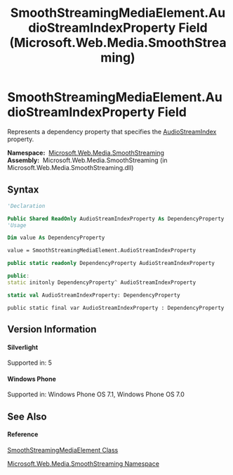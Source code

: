 ﻿---
title: SmoothStreamingMediaElement.AudioStreamIndexProperty Field (Microsoft.Web.Media.SmoothStreaming)
TOCTitle: AudioStreamIndexProperty Field
ms:assetid: F:Microsoft.Web.Media.SmoothStreaming.SmoothStreamingMediaElement.AudioStreamIndexProperty
ms:mtpsurl: https://msdn.microsoft.com/en-us/library/microsoft.web.media.smoothstreaming.smoothstreamingmediaelement.audiostreamindexproperty(v=VS.95)
ms:contentKeyID: 46307540
ms.date: 05/31/2012
mtps_version: v=VS.95
f1_keywords:
- Microsoft.Web.Media.SmoothStreaming.SmoothStreamingMediaElement.AudioStreamIndexProperty
dev_langs:
- CSharp
- JScript
- VB
- FSharp
- c++
api_location:
- Microsoft.Web.Media.SmoothStreaming.dll
api_name:
- Microsoft.Web.Media.SmoothStreaming.SmoothStreamingMediaElement.AudioStreamIndexProperty
api_type:
- Managed
topic_type:
- apiref
- kbSyntax
product_family_name: VS
ROBOTS: INDEX,FOLLOW
---

# SmoothStreamingMediaElement.AudioStreamIndexProperty Field

Represents a dependency property that specifies the [AudioStreamIndex](smoothstreamingmediaelement-audiostreamindex-property-microsoft-web-media-smoothstreaming_1.md) property.

**Namespace:**  [Microsoft.Web.Media.SmoothStreaming](microsoft-web-media-smoothstreaming-namespace_1.md)  
**Assembly:**  Microsoft.Web.Media.SmoothStreaming (in Microsoft.Web.Media.SmoothStreaming.dll)

## Syntax

``` vb
'Declaration

Public Shared ReadOnly AudioStreamIndexProperty As DependencyProperty
'Usage

Dim value As DependencyProperty

value = SmoothStreamingMediaElement.AudioStreamIndexProperty
```

``` csharp
public static readonly DependencyProperty AudioStreamIndexProperty
```

``` c++
public:
static initonly DependencyProperty^ AudioStreamIndexProperty
```

``` fsharp
static val AudioStreamIndexProperty: DependencyProperty
```

``` jscript
public static final var AudioStreamIndexProperty : DependencyProperty
```

## Version Information

#### Silverlight

Supported in: 5  

#### Windows Phone

Supported in: Windows Phone OS 7.1, Windows Phone OS 7.0  

## See Also

#### Reference

[SmoothStreamingMediaElement Class](smoothstreamingmediaelement-class-microsoft-web-media-smoothstreaming_1.md)

[Microsoft.Web.Media.SmoothStreaming Namespace](microsoft-web-media-smoothstreaming-namespace_1.md)

